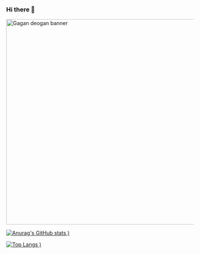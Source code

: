 ### Hi there 👋

<img width="551" alt="Gagan deogan banner" src="https://user-images.githubusercontent.com/51235172/125973033-901e14e8-5262-422a-b12d-c2a1f80ef248.png">

[![Anurag's GitHub stats](https://github-readme-stats.vercel.app/api?username=gagandeepsingh0115&theme=radical)
)](https://github.com/anuraghazra/github-readme-stats)

[![Top Langs](https://github-readme-stats.vercel.app/api/top-langs/?username=gagandeepsingh0115&layout=compact&theme=radical)
)](https://github.com/anuraghazra/github-readme-stats)
